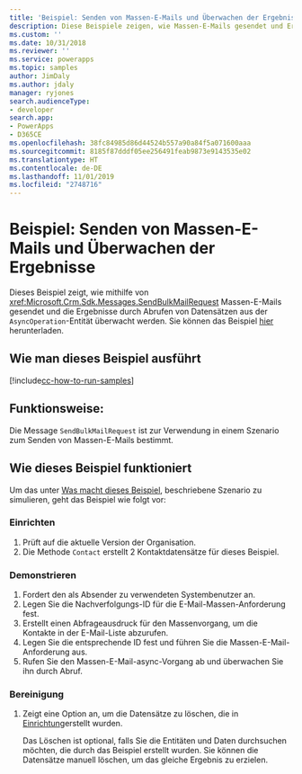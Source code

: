 ```yaml
---
title: 'Beispiel: Senden von Massen-E-Mails und Überwachen der Ergebnisse (Common Data Service) | Microsoft-Dokumentation'
description: Diese Beispiele zeigen, wie Massen-E-Mails gesendet und Ergebnisse überwacht werden
ms.custom: ''
ms.date: 10/31/2018
ms.reviewer: ''
ms.service: powerapps
ms.topic: samples
author: JimDaly
ms.author: jdaly
manager: ryjones
search.audienceType:
- developer
search.app:
- PowerApps
- D365CE
ms.openlocfilehash: 38fc84985d86d44524b557a90a84f5a071600aaa
ms.sourcegitcommit: 8185f87dddf05ee256491feab9873e9143535e02
ms.translationtype: HT
ms.contentlocale: de-DE
ms.lasthandoff: 11/01/2019
ms.locfileid: "2748716"
---
```

# <a name="sample-send-bulk-email-and-monitor-results"></a>Beispiel: Senden von Massen-E-Mails und Überwachen der Ergebnisse

<!-- https://docs.microsoft.com/dynamics365/customer-engagement/developer/sample-send-bulk-email-monitor-results -->

Dieses Beispiel zeigt, wie mithilfe von <xref:Microsoft.Crm.Sdk.Messages.SendBulkMailRequest> Massen-E-Mails gesendet und die Ergebnisse durch Abrufen von Datensätzen aus der `AsyncOperation`-Entität überwacht werden. Sie können das Beispiel [hier](https://github.com/Microsoft/PowerApps-Samples/tree/master/cds/orgsvc/C%23/BulkEmail) herunterladen.

## <a name="how-to-run-this-sample"></a>Wie man dieses Beispiel ausführt

[!include[cc-how-to-run-samples](../../includes/cc-how-to-run-samples.md)]

## <a name="what-this-sample-does"></a>Funktionsweise:

Die Message `SendBulkMailRequest` ist zur Verwendung in einem Szenario zum Senden von Massen-E-Mails bestimmt.

## <a name="how-this-sample-works"></a>Wie dieses Beispiel funktioniert

Um das unter [Was macht dieses Beispiel](#what-this-sample-does), beschriebene Szenario zu simulieren, geht das Beispiel wie folgt vor:

### <a name="setup"></a>Einrichten

1. Prüft auf die aktuelle Version der Organisation.
1. Die Methode `Contact` erstellt 2 Kontaktdatensätze für dieses Beispiel.

### <a name="demonstrate"></a>Demonstrieren

1. Fordert den als Absender zu verwendeten Systembenutzer an.
2. Legen Sie die Nachverfolgungs-ID für die E-Mail-Massen-Anforderung fest.
3. Erstellt einen Abfrageausdruck für den Massenvorgang, um die Kontakte in der E-Mail-Liste abzurufen.
4. Legen Sie die entsprechende ID fest und führen Sie die Massen-E-Mail-Anforderung aus.
5. Rufen Sie den Massen-E-Mail-async-Vorgang ab und überwachen Sie ihn durch Abruf.

### <a name="clean-up"></a>Bereinigung

1. Zeigt eine Option an, um die Datensätze zu löschen, die in [Einrichtung](#setup)erstellt wurden.

    Das Löschen ist optional, falls Sie die Entitäten und Daten durchsuchen möchten, die durch das Beispiel erstellt wurden. Sie können die Datensätze manuell löschen, um das gleiche Ergebnis zu erzielen.
